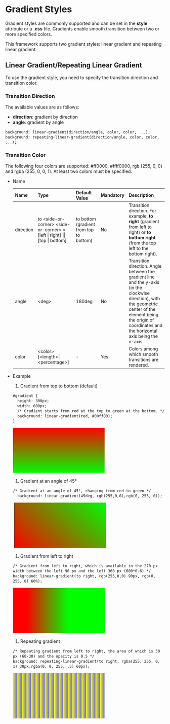 # Gradient Styles

Gradient styles are commonly supported and can be set in the **style** attribute or a **.css** file. Gradients enable smooth transition between two or more specified colors.

This framework supports two gradient styles: linear gradient and repeating linear gradient.

## Linear Gradient/Repeating Linear Gradient

To use the gradient style, you need to specify the transition direction and transition color.

### Transition Direction

The available values are as follows:

- **direction**: gradient by direction
- **angle**: gradient by angle

```
background: linear-gradient(direction/angle, color, color, ...);
background: repeating-linear-gradient(direction/angle, color, color, ...);
```

### Transition Color

The following four colors are supported: #ff0000, #ffff0000, rgb (255, 0, 0) and rgba (255, 0, 0, 1). At least two colors must be specified.

- Name

  

  | Name      | Type                                                         | Default Value                           | Mandatory | Description                                                  |
  | --------- | ------------------------------------------------------------ | --------------------------------------- | --------- | ------------------------------------------------------------ |
  | direction | to &lt;side-or-corner&gt; &lt;side-or-corner&gt; = [left \| right] \|\| [top \| bottom] | to bottom (gradient from top to bottom) | No        | Transition direction. For example, **to right** (gradient from left to right) or **to bottom right** (from the top left to the bottom right). |
  | angle     | &lt;deg&gt;                                                  | 180deg                                  | No        | Transition direction. Angle between the gradient line and the y-axis (in the clockwise direction), with the geometric center of the element being the origin of coordinates and the horizontal axis being the x-axis. |
  | color     | &lt;color&gt; [&lt;length&gt;\|&lt;percentage&gt;]           | -                                       | Yes       | Colors among which smooth transitions are rendered.          |

- Example

  1. Gradient from top to bottom (default)

  ```
  #gradient {
    height: 300px;
    width: 600px;
    /* Gradient starts from red at the top to green at the bottom. */
    background: linear-gradient(red, #00ff00);
  }
  ```

   ![](figures/111.png)

  1. Gradient at an angle of 45°

  ```
  /* Gradient at an angle of 45°, changing from red to green */
    background: linear-gradient(45deg, rgb(255,0,0),rgb(0, 255, 0));
  ```

  ​    ![](figures/222.png)

  1. Gradient from left to right

  ```
  /* Gradient from left to right, which is available in the 270 px width between the left 90 px and the left 360 px (600*0.6) */
  background: linear-gradient(to right, rgb(255,0,0) 90px, rgb(0, 255, 0) 60%);
  ```

   ![](figures/333.png)

  1. Repeating gradient

  ```
  /* Repeating gradient from left to right, the area of which is 30 px (60-30) and the opacity is 0.5 */
  background: repeating-linear-gradient(to right, rgba(255, 255, 0, 1) 30px,rgba(0, 0, 255, .5) 60px);
  ```

    ![](figures/444.png)